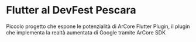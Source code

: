 # Flutter al DevFest Pescara

Piccolo progetto che espone le potenzialità di ArCore Flutter Plugin, il plugin che implementa la realtà aumentata di Google tramite ArCore SDK